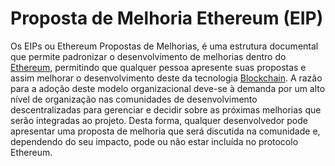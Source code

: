 # Proposta de Melhoria Ethereum (EIP)

Os EIPs ou Ethereum Propostas de Melhorias, é uma estrutura documental que permite padronizar o desenvolvimento de melhorias dentro do [Ethereum](Ethereum.md), permitindo que qualquer pessoa apresente suas propostas e assim melhorar o desenvolvimento deste da tecnologia [Blockchain](Blockchain.md). A razão para a adoção deste modelo organizacional deve-se à demanda por um alto nível de organização nas comunidades de desenvolvimento descentralizadas para gerenciar e decidir sobre as próximas melhorias que serão integradas ao projeto. Desta forma, qualquer desenvolvedor pode apresentar uma proposta de melhoria que será discutida na comunidade e, dependendo do seu impacto, pode ou não estar incluída no protocolo Ethereum.
